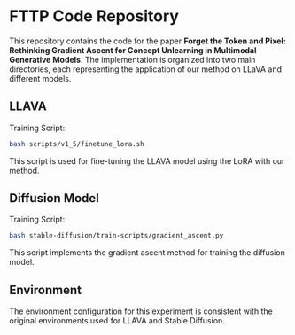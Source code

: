 # FTTP Code Repository

This repository contains the code for the paper **Forget the Token and Pixel: Rethinking Gradient Ascent for Concept Unlearning in Multimodal Generative Models**. The implementation is organized into two main directories, each representing the application of our method on LLaVA and different models.

## LLAVA<br>
Training Script: 
```bash
bash scripts/v1_5/finetune_lora.sh
```
This script is used for fine-tuning the LLAVA model using the LoRA with our method.

## Diffusion Model<br>
Training Script: 
```bash
bash stable-diffusion/train-scripts/gradient_ascent.py
```
This script implements the gradient ascent method for training the diffusion model.

## Environment
The environment configuration for this experiment is consistent with the original environments used for LLAVA and Stable Diffusion.



